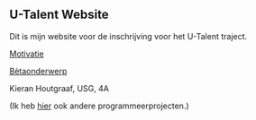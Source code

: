 ## U-Talent Website

Dit is mijn website voor de inschrijving voor het U-Talent traject.

[Motivatie](kippenjongen.github.io/motivatie/)

[Bètaonderwerp](kippenjongen.github.io/onderwerp/)

Kieran Houtgraaf, USG, 4A

(Ik heb [hier](https://github.com/kippenjongen) ook andere programmeerprojecten.)

